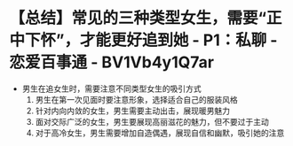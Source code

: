 # 【总结】常见的三种类型女生，需要“正中下怀”，才能更好追到她 - P1：私聊 - 恋爱百事通 - BV1Vb4y1Q7ar

-   男生在追女生时，需要注意不同类型女生的吸引方式
    1.  男生在第一次见面时要注意形象，选择适合自己的服装风格
    2.  针对内向内敛的女生，男生需要主动出击，展现暖男魅力
    3.  面对交际广泛的女生，男生要展现高丽滋花的魅力，但不要过于主动
    4.  对于高冷女生，男生需要增加自造偶遇，展现自信和幽默，吸引她的注意